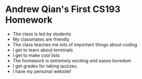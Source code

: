 # Andrew Qian's First CS193 Homework

- The class is led by students 
- My classmates are friendly
- The class teaches me lots of important things about coding
- I get to learn about terminals
- I get to make cool lists
- The homework is extremely exciting and eases boredom 
- I get grades for taking quizzes. 
- I have my personal website!

